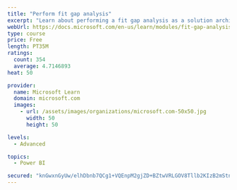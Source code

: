 ```yaml
---
title: "Perform fit gap analysis"
excerpt: "Learn about performing a fit gap analysis as a solution architect for Dynamics 365 and Microsoft Power Platform."
webUrl: https://docs.microsoft.com/en-us/learn/modules/fit-gap-analysis/
type: course
price: Free
length: PT35M
ratings:
  count: 354
  average: 4.7146893
heat: 50

provider:
  name: Microsoft Learn
  domain: microsoft.com
  images:
    - url: /assets/images/organizations/microsoft.com-50x50.jpg
      width: 50
      height: 50

levels:
  - Advanced

topics:
  - Power BI

secured: "knGwxnGyUw/elhDbnb7QCg1+VQEnpM2gjZD+BZtwVRLGOV8Tllb2KIzB2mStn/40fEhV0SiSln3QzibR1LeAcYPJOqlI5bHeVs/je8qhSc09yTeF7i0OUuum11AnrGwZyisa5UW+qhmKcXGGdko0n8oQvUmT/VEU2jyau3htrll5vnF2krbkRWBrrP6EZwjWFNCcBxVnPhgnStATe34V1Srijz0P9lSbL87PNE/0Gx2RMOvLAk9HNebm8Yf+cA4i+xWjFVcGUG5VLKpHvj1UqgijhjNGj7wbHChq6LAlkjLOZuBElsxpgULNrMCjwGSjRvMi7auwQTlntuKdEaZeuDTWedU/iAMvJ999Kp2gF2lGPTlnelyCcVJcZvb0hrLl5TJS1uaM+gZKliPCSrWCULgIHlbccF1mxGvNlfy1Kpk=;Csq1Na/Q2PoQnfozglj5Ng=="
---
```


